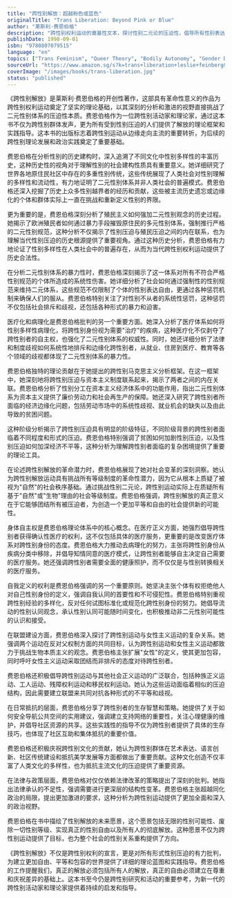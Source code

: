 ```yaml
---
title: "跨性别解放：超越粉色或蓝色"
originalTitle: "Trans Liberation: Beyond Pink or Blue"
author: "莱斯利·费恩伯格"
description: "跨性别权利运动的奠基性文本，探讨性别二元论的压迫性，倡导所有性别表达的解放。"
publishDate: 1998-09-01
isbn: "9780807079515"
language: "en"
topics: ["Trans Feminism", "Queer Theory", "Bodily Autonomy", "Gender Diversity", "Intersectional Feminism"]
sourceUrl: "https://www.amazon.sg/s?k=trans+liberation+leslie+feinberg&tag=inkrupt-22"
coverImage: "/images/books/trans-liberation.jpg"
status: "published"
---
```


《跨性别解放》是莱斯利·费恩伯格的开创性著作，这部具有革命性意义的作品为跨性别权利运动奠定了坚实的理论基础，以其深刻的分析和激进的视野直接挑战了二元性别体系的压迫性本质。费恩伯格作为一位跨性别活动家和理论家，通过这本书不仅为跨性别群体发声，更为所有受到性别压迫的人们提供了解放的理论框架和实践指导。这本书的出版标志着跨性别运动从边缘走向主流的重要转折，为后续的跨性别理论发展和政治实践奠定了重要基础。

费恩伯格在分析性别的历史建构时，深入追溯了不同文化中性别多样性的丰富历史，这种历史性的视角对于理解性别的社会建构性质具有重要意义。她详细研究了世界各地原住民社区中存在的多重性别传统，这些传统展现了人类社会对性别理解的多样性和流动性，有力地证明了二元性别体系并非人类社会的普遍模式。费恩伯格还深入挖掘了历史上众多性别越界者的经历和贡献，这些被主流历史遗忘或边缘化的个体和群体实际上一直在挑战和重新定义性别的界限。

更为重要的是，费恩伯格深刻分析了殖民主义如何强加二元性别观念的历史过程。她揭示了欧洲殖民者如何通过暴力手段摧毁原住民的多元性别体系，强制推行严格的二元性别规范，这种分析不仅揭示了性别压迫与殖民压迫之间的内在联系，也为理解当代性别压迫的历史根源提供了重要视角。通过这种历史分析，费恩伯格有力地论证了性别多样性在人类社会中的普遍存在，从而为当代跨性别权利运动提供了历史合法性。

在分析二元性别体系的暴力性时，费恩伯格深刻揭示了这一体系对所有不符合严格性别规范的个体所造成的系统性伤害。她详细分析了社会如何通过强制性的性别规范来维持二元体系，这些规范不仅限制了个体的性别表达自由，更通过各种惩罚机制来确保人们的服从。费恩伯格特别关注了对性别不从者的系统性惩罚，这种惩罚不仅包括社会排斥和歧视，还包括各种形式的暴力和迫害。

医疗化和病理化是费恩伯格批判的另一个重要方面。她深入分析了医疗体系如何将性别多样性病理化，将跨性别身份视为需要"治疗"的疾病，这种医疗化不仅剥夺了跨性别者的自主权，也强化了二元性别体系的权威性。同时，她还详细分析了法律和制度歧视如何系统性地排斥和边缘化跨性别者，从就业、住房到医疗、教育等各个领域的歧视都体现了二元性别体系的暴力性。

费恩伯格独特的理论贡献在于她提出的跨性别马克思主义分析框架。在这一框架中，她深刻地将跨性别压迫与资本主义制度联系起来，揭示了两者之间的内在关联。费恩伯格分析了性别分工在资本主义经济体系中的功能作用，指出二元性别体系为资本主义提供了廉价劳动力和社会再生产的保障。她还深入研究了跨性别者所面临的经济边缘化问题，包括劳动市场中的系统性歧视、就业机会的缺失以及由此导致的贫困问题。

这种阶级分析揭示了跨性别压迫具有明显的阶级特征，不同阶级背景的跨性别者面临着不同程度和形式的压迫。费恩伯格特别强调了贫困如何加剧性别压迫，以及性别压迫如何加深经济不平等，这种分析为理解跨性别者面临的复杂困境提供了重要的理论工具。

在论述跨性别解放的革命潜力时，费恩伯格展现了她对社会变革的深刻洞察。她认为跨性别解放运动具有挑战所有等级制度的革命性潜力，因为它从根本上质疑了被视为"自然"的社会秩序基础。通过挑战性别二元论，跨性别运动实际上在质疑所有基于"自然"或"生物"理由的社会等级制度。费恩伯格强调，跨性别解放的真正意义在于它能够团结所有被压迫者，为创造一个更加平等和自由的社会提供新的可能性。

身体自主权是费恩伯格理论体系中的核心概念。在医疗正义方面，她强烈倡导跨性别者获得确认性医疗的权利，这不仅包括具体的医疗服务，更重要的是改变医疗体系对跨性别身份的态度。费恩伯格大力推动去病理化的努力，主张将跨性别身份从疾病分类中移除，并倡导知情同意的医疗模式，让跨性别者能够自主决定自己需要的医疗服务。她还强调跨性别者需要全面的健康照护，而不仅仅是与性别转换相关的医疗服务。

自我定义的权利是费恩伯格强调的另一个重要原则。她坚决主张个体有权拒绝他人对自己性别身份的定义，强调自我认同的首要性和不可侵犯性。费恩伯格特别重视跨性别经验的多样化，反对任何试图标准化或规范化跨性别身份的努力。她倡导流动的性别认同观念，承认性别认同可能随时间变化，也积极推动非二元性别可能性的认识和接受。

在联盟建设方面，费恩伯格深入探讨了跨性别运动与女性主义运动的复杂关系。她强调两个运动在反对父权制方面的共同目标，认为跨性别运动和女性主义运动都致力于挑战生物本质主义的观念。费恩伯格主张扩展"女性"的定义，使其更加包容，同时呼吁女性主义运动采取团结而非排斥的态度对待跨性别者。

费恩伯格还积极倡导跨性别运动与其他社会正义运动的广泛联合，包括种族正义运动、工人运动、残障权利运动和移民权利运动。她认为这些运动面临着相似的压迫结构，因此需要建立联盟来共同对抗各种形式的不平等和歧视。

在日常抵抗的层面，费恩伯格分享了跨性别者的生存智慧和策略。她提供了关于如何安全导航公共空间的实用建议，强调建立支持网络的重要性，关注心理健康的维护，并倡导社区资源的共享。这些实践性的指导不仅为跨性别者提供了具体的生存技巧，也体现了社区互助和集体抵抗的重要价值。

费恩伯格还积极庆祝跨性别文化的贡献，她认为跨性别群体在艺术表达、语言创新、社区传统建设和抵抗美学发展等方面都做出了重要贡献。这种文化创造不仅丰富了人类文化的多样性，也为抵抗主流文化的压迫提供了重要资源。

在法律与政策层面，费恩伯格对仅仅依赖法律改革的策略提出了深刻的批判。她指出法律承认的不足性，强调需要进行更深层的结构性变革。费恩伯格主张超越同化政治的局限，提出更加激进的要求，这种分析为跨性别运动提供了更加全面和深入的政治视野。

费恩伯格在书中描绘了性别解放的未来愿景，这个愿景包括无限的性别可能性、废除一切性别等级、实现真正的性别自由以及所有人的彻底解放。这种愿景不仅为跨性别运动提供了目标，也为整个社会的性别关系重构提供了方向。

《跨性别解放》不仅是跨性别权利的宣言，更是对所有形式性别压迫的有力批判，为建立更加自由、平等和包容的世界提供了详细的理论蓝图和实践指导。费恩伯格的工作提醒我们，真正的解放必须包括所有人的解放，真正的自由必须建立在尊重和庆祝差异的基础上。这本书至今仍是跨性别研究和活动的重要参考，为新一代的跨性别活动家和理论家提供着持续的启发和指导。
